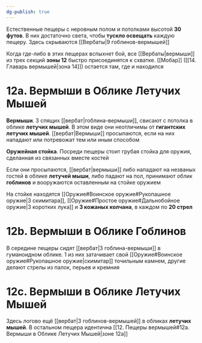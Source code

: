 ```yaml
---
dg-publish: true
---
```

Естественные пещеры с неровным полом и потолками высотой **30 футов**. В них достаточно света, чтобы **тускло освещать** каждую пещеру. Здесь скрываются [[Вербаты|9 гоблинов-вермышей]]

Когда где-либо в этих пещерах вспыхнет бой, все [[Вербаты|вермыши]] из трех секций **зоны 12** быстро присоединятся к схватке. [[Мобар]] ([[14. Главарь вермышей|зона 14]]) остается там, где и находился

# 12а. Вермыши в Облике Летучих Мышей

**Вермыши**. 3 спящих [[вербат|гоблина-вермыши]], свисают с потолка в облике **летучих мышей**. В этом виде они неотличимы от **гигантских летучих мышей**. [[вербат|Вермыши]] просыпаются, если на них нападают или потревожат тем или иным способом

**Оружейная стойка**. Посреди пещеры стоит грубая стойка для оружия, сделанная из связанных вместе костей

Если они просыпаются, [[вербат|вермыши]] либо нападают на незваных гостей в облике **летучей мыши**, либо падают на пол, принимают облик **гоблинов** и вооружаются оставленным на стойке оружием

На стойке находятся [[Оружие#Воинское оружие#Рукопашное оружие|3 скимитара]], [[Оружие#Простое оружие#Дальнобойное оружие|3 коротких лука]] и **3 кожаных колчана**, в каждом по **20 стрел**

# 12b. Вермыши в Облике Гоблинов

В середине пещеры сидят [[вербат|3 гоблина-вермыши]] в гуманоидном облике. 1 из них затачивает свой [[Оружие#Воинское оружие#Рукопашное оружие|скимитар]] точильным камнем, другие делают стрелы из палок, перьев и кремния

# 12с. Вермыши в Облике Летучих Мышей

Здесь логово ещё [[вербат|3 гоблинов-вермышей]] в обликах **летучих мышей**. В остальном пещера идентична [[12. Пещеры вермышей#12а. Вермыши в Облике Летучих Мышей|зоне 12а]]